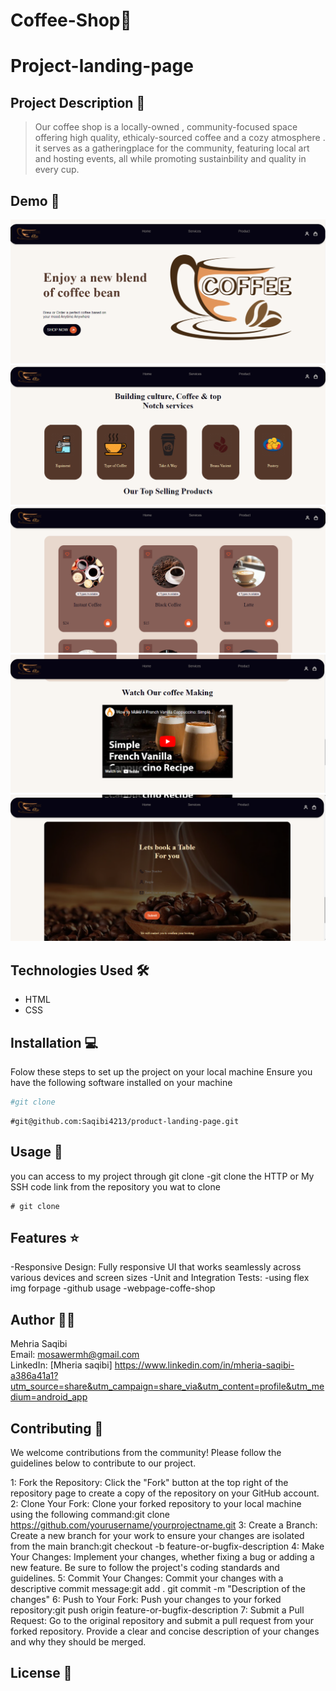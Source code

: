 # Coffee-Shop🚀
# Project-landing-page

## Project Description 📝

> Our coffee shop is a locally-owned , community-focused space offering high quality, ethicaly-sourced coffee and a cozy atmosphere . it serves as a gatheringplace for the community, featuring local art and hosting events, all while promoting sustainbility and quality in every cup.

## Demo 📸

![Demo](./images/Screenshot%20(5).png )
![Demo](./images/Screenshot%20(6).png)
![Demo](./images/Screenshot%20(7).png)
![Demo](./images/Screenshot%20(8).png)
![Demo](./images/Screenshot%20(9).png)
## Technologies Used 🛠️
 
- HTML
- CSS

## Installation 💻

Folow these steps to set up the project on your local machine 
Ensure you have the following software installed on your machine

```bash
#git clone
```
```
#git@github.com:Saqibi4213/product-landing-page.git
```

## Usage 🎯

you can access to my project through git clone 
-git clone the HTTP or My SSH code link from the repository you wat to clone 

``` 
# git clone
```


## Features ⭐
 -Responsive Design: Fully responsive UI that works seamlessly across various devices and screen sizes
 -Unit and Integration Tests:
 -using flex img forpage 
 -github usage
 -webpage-coffe-shop

## Author 👩‍💻
 
Mehria Saqibi 
 <br>
 Email: mosawermh@gmail.com
 <br>
 LinkedIn: [Mheria saqibi] https://www.linkedin.com/in/mheria-saqibi-a386a41a1?utm_source=share&utm_campaign=share_via&utm_content=profile&utm_medium=android_app

## Contributing 🤝

We welcome contributions from the community! Please follow the guidelines below to contribute to our project.

1: Fork the Repository: Click the "Fork" button at the top right of the repository page to create a copy of the repository on your GitHub account.
2: Clone Your Fork: Clone your forked repository to your local machine using the following command:git clone https://github.com/yourusername/yourprojectname.git
3: Create a Branch: Create a new branch for your work to ensure your changes are isolated from the main branch:git checkout -b feature-or-bugfix-description
4: Make Your Changes: Implement your changes, whether fixing a bug or adding a new feature. Be sure to follow the project's coding standards and guidelines.
5: Commit Your Changes: Commit your changes with a descriptive commit message:git add .
git commit -m "Description of the changes"
6: Push to Your Fork: Push your changes to your forked repository:git push origin feature-or-bugfix-description
7: Submit a Pull Request: Go to the original repository and submit a pull request from your forked repository. Provide a clear and concise description of your changes and why they should be merged.

## License 📜
